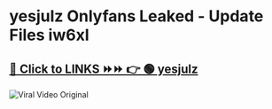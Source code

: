 
 # yesjulz Onlyfans Leaked - Update Files iw6xl

## <h2><a href="https://clipsfans.com/yesjulz&ref=git">🔗 Click to LINKS ⏩⏩ 👉 🟢 yesjulz </a></h2>

<a href="https://clipsfans.com/yesjulz&ref=git" rel="nofollow" data-target="animated-image.originalLink"><img src="https://i.ibb.co.com/xMMVF88/686577567.gif" alt="Viral Video Original" style="max-width: 100%; display: inline-block;" data-target="animated-image.originalImage"></a>

